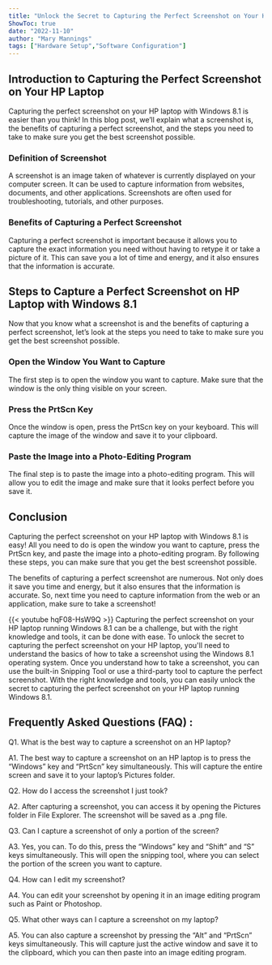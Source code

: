 ```yaml
---
title: "Unlock the Secret to Capturing the Perfect Screenshot on Your HP Laptop - Windows 8.1 Edition!"
ShowToc: true 
date: "2022-11-10"
author: "Mary Mannings" 
tags: ["Hardware Setup","Software Configuration"]
---
```

## Introduction to Capturing the Perfect Screenshot on Your HP Laptop

Capturing the perfect screenshot on your HP laptop with Windows 8.1 is easier than you think! In this blog post, we’ll explain what a screenshot is, the benefits of capturing a perfect screenshot, and the steps you need to take to make sure you get the best screenshot possible. 

### Definition of Screenshot

A screenshot is an image taken of whatever is currently displayed on your computer screen. It can be used to capture information from websites, documents, and other applications. Screenshots are often used for troubleshooting, tutorials, and other purposes. 

### Benefits of Capturing a Perfect Screenshot

Capturing a perfect screenshot is important because it allows you to capture the exact information you need without having to retype it or take a picture of it. This can save you a lot of time and energy, and it also ensures that the information is accurate. 

## Steps to Capture a Perfect Screenshot on HP Laptop with Windows 8.1

Now that you know what a screenshot is and the benefits of capturing a perfect screenshot, let’s look at the steps you need to take to make sure you get the best screenshot possible. 

### Open the Window You Want to Capture

The first step is to open the window you want to capture. Make sure that the window is the only thing visible on your screen. 

### Press the PrtScn Key

Once the window is open, press the PrtScn key on your keyboard. This will capture the image of the window and save it to your clipboard. 

### Paste the Image into a Photo-Editing Program

The final step is to paste the image into a photo-editing program. This will allow you to edit the image and make sure that it looks perfect before you save it. 

## Conclusion

Capturing the perfect screenshot on your HP laptop with Windows 8.1 is easy! All you need to do is open the window you want to capture, press the PrtScn key, and paste the image into a photo-editing program. By following these steps, you can make sure that you get the best screenshot possible. 

The benefits of capturing a perfect screenshot are numerous. Not only does it save you time and energy, but it also ensures that the information is accurate. So, next time you need to capture information from the web or an application, make sure to take a screenshot!

{{< youtube hqF08-HsW9Q >}} 
Capturing the perfect screenshot on your HP laptop running Windows 8.1 can be a challenge, but with the right knowledge and tools, it can be done with ease. To unlock the secret to capturing the perfect screenshot on your HP laptop, you'll need to understand the basics of how to take a screenshot using the Windows 8.1 operating system. Once you understand how to take a screenshot, you can use the built-in Snipping Tool or use a third-party tool to capture the perfect screenshot. With the right knowledge and tools, you can easily unlock the secret to capturing the perfect screenshot on your HP laptop running Windows 8.1.

## Frequently Asked Questions (FAQ) :
Q1. What is the best way to capture a screenshot on an HP laptop?

A1. The best way to capture a screenshot on an HP laptop is to press the “Windows” key and “PrtScn” key simultaneously. This will capture the entire screen and save it to your laptop’s Pictures folder.

Q2. How do I access the screenshot I just took?

A2. After capturing a screenshot, you can access it by opening the Pictures folder in File Explorer. The screenshot will be saved as a .png file.

Q3. Can I capture a screenshot of only a portion of the screen?

A3. Yes, you can. To do this, press the “Windows” key and “Shift” and “S” keys simultaneously. This will open the snipping tool, where you can select the portion of the screen you want to capture.

Q4. How can I edit my screenshot?

A4. You can edit your screenshot by opening it in an image editing program such as Paint or Photoshop.

Q5. What other ways can I capture a screenshot on my laptop?

A5. You can also capture a screenshot by pressing the “Alt” and “PrtScn” keys simultaneously. This will capture just the active window and save it to the clipboard, which you can then paste into an image editing program.


